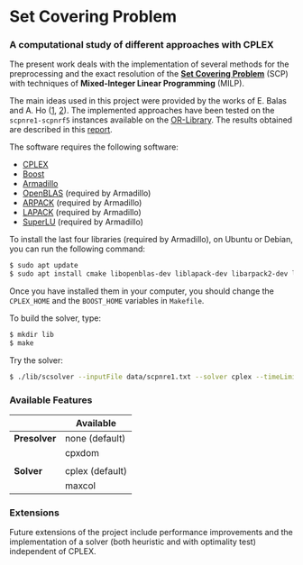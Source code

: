 # Set Covering Problem
### A computational study of different approaches with CPLEX

The present work deals with the implementation of several methods for the preprocessing and the exact resolution of the [**Set Covering Problem**](https://en.wikipedia.org/wiki/Set_cover_problem) (SCP) with techniques of **Mixed-Integer Linear Programming** (MILP).

The main ideas used in this project were provided by the works of E. Balas and A. Ho ([1](https://link.springer.com/chapter/10.1007/BFb0120886), [2](https://link.springer.com/chapter/10.1007/BFb0120885)).
The implemented approaches have been tested on the `scpnre1-scpnrf5` instances available on the [OR-Library](http://people.brunel.ac.uk/~mastjjb/jeb/orlib/scpinfo.html).
The results obtained are described in this [report](https://github.com/caerbannogwhite/set-covering-problem/tree/master/report/report.pdf).

The software requires the following software:
- [CPLEX](https://www.ibm.com/analytics/cplex-optimizer)
- [Boost](https://www.boost.org/)
- [Armadillo](http://arma.sourceforge.net/)
- [OpenBLAS](http://www.openblas.net/) (required by Armadillo)
- [ARPACK](https://www.caam.rice.edu/software/ARPACK/) (required by Armadillo)
- [LAPACK](https://github.com/Reference-LAPACK/lapack) (required by Armadillo)
- [SuperLU](https://github.com/xiaoyeli/superlu) (required by Armadillo)

To install the last four libraries (required by Armadillo), on Ubuntu or Debian, you can run the
following command:

```sh
$ sudo apt update
$ sudo apt install cmake libopenblas-dev liblapack-dev libarpack2-dev libsuperlu-dev
```

Once you have installed them in your computer, you should change the `CPLEX_HOME` and the `BOOST_HOME` variables in `Makefile`.

To build the solver, type:
```sh
$ mkdir lib
$ make
```

Try the solver:
```sh
$ ./lib/scsolver --inputFile data/scpnre1.txt --solver cplex --timeLimit 10
```


### Available Features

|               | Available       |
|---------------|-----------------|
| **Presolver** | none (default)  |
|               | cpxdom          |
|               |                 |
| **Solver**    | cplex (default) |
|               | maxcol          |


### Extensions

Future extensions of the project include performance improvements and the implementation of a solver (both heuristic and with optimality test) independent of CPLEX.